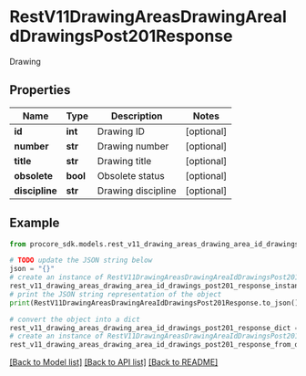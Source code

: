 # RestV11DrawingAreasDrawingAreaIdDrawingsPost201Response

Drawing

## Properties

Name | Type | Description | Notes
------------ | ------------- | ------------- | -------------
**id** | **int** | Drawing ID | [optional] 
**number** | **str** | Drawing number | [optional] 
**title** | **str** | Drawing title | [optional] 
**obsolete** | **bool** | Obsolete status | [optional] 
**discipline** | **str** | Drawing discipline | [optional] 

## Example

```python
from procore_sdk.models.rest_v11_drawing_areas_drawing_area_id_drawings_post201_response import RestV11DrawingAreasDrawingAreaIdDrawingsPost201Response

# TODO update the JSON string below
json = "{}"
# create an instance of RestV11DrawingAreasDrawingAreaIdDrawingsPost201Response from a JSON string
rest_v11_drawing_areas_drawing_area_id_drawings_post201_response_instance = RestV11DrawingAreasDrawingAreaIdDrawingsPost201Response.from_json(json)
# print the JSON string representation of the object
print(RestV11DrawingAreasDrawingAreaIdDrawingsPost201Response.to_json())

# convert the object into a dict
rest_v11_drawing_areas_drawing_area_id_drawings_post201_response_dict = rest_v11_drawing_areas_drawing_area_id_drawings_post201_response_instance.to_dict()
# create an instance of RestV11DrawingAreasDrawingAreaIdDrawingsPost201Response from a dict
rest_v11_drawing_areas_drawing_area_id_drawings_post201_response_from_dict = RestV11DrawingAreasDrawingAreaIdDrawingsPost201Response.from_dict(rest_v11_drawing_areas_drawing_area_id_drawings_post201_response_dict)
```
[[Back to Model list]](../README.md#documentation-for-models) [[Back to API list]](../README.md#documentation-for-api-endpoints) [[Back to README]](../README.md)


